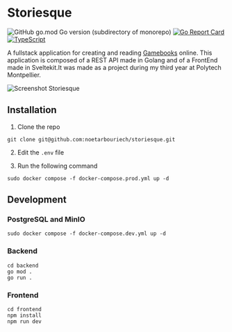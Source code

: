 # Storiesque

![GitHub go.mod Go version (subdirectory of monorepo)](https://img.shields.io/github/go-mod/go-version/noetarbouriech/storiesque?filename=backend%2Fgo.mod)
[![Go Report Card](https://goreportcard.com/badge/github.com/noetarbouriech/storiesque/backend)](https://goreportcard.com/report/github.com/noetarbouriech/storiesque/backend)
[![TypeScript](https://badgen.net/badge/icon/typescript?icon=typescript&label)](https://typescriptlang.org)

A fullstack application for creating and reading [Gamebooks](https://en.wikipedia.org/wiki/Gamebook) online. This application is composed of a REST API made in Golang and of a FrontEnd made in Sveltekit.It was made as a project during my third year at Polytech Montpellier.

![Screenshot Storiesque](https://user-images.githubusercontent.com/78071629/211106925-040ce940-11e9-4edb-91fc-287cc4320758.png)

## Installation

1. Clone the repo
```
git clone git@github.com:noetarbouriech/storiesque.git
```

2. Edit the `.env` file

2. Run the following command
```
sudo docker compose -f docker-compose.prod.yml up -d
```

## Development

### PostgreSQL and MinIO

```
sudo docker compose -f docker-compose.dev.yml up -d
```

### Backend

```
cd backend
go mod .
go run .
```

### Frontend

```
cd frontend
npm install
npm run dev
```
